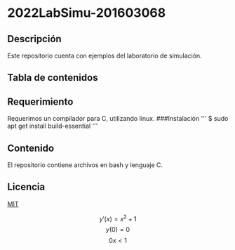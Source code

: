 # 2022LabSimu-201603068
## Descripción
Este repositorio cuenta con ejemplos del laboratorio de simulación.

## Tabla de contenidos

## Requerimiento
Requerimos un compilador para C, utilizando linux.
###Instalación
'''
$ sudo apt get install build-essential
'''

## Contenido
El repositorio contiene archivos en bash y lenguaje C.

## Licencia
[MIT](LICENSE)

$$ y'(x) = x^2+1 $$
$$y(0) = 0 $$
$$ 0x<1 $$
